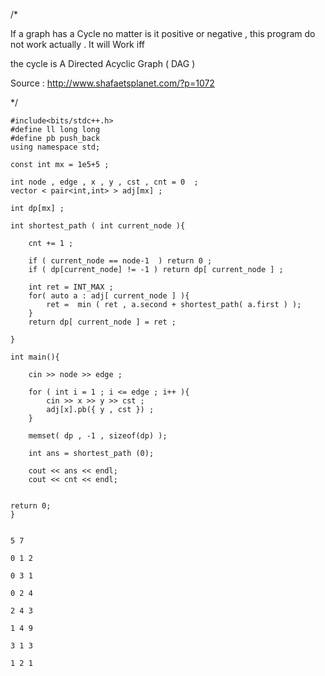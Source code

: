 /*

If a graph has a Cycle no matter is it positive or negative , this program do not work actually . It will Work iff 

the cycle is A Directed Acyclic Graph ( DAG ) 

Source : http://www.shafaetsplanet.com/?p=1072


*/

```
#include<bits/stdc++.h>
#define ll long long
#define pb push_back
using namespace std;

const int mx = 1e5+5 ;

int node , edge , x , y , cst , cnt = 0  ;
vector < pair<int,int> > adj[mx] ;

int dp[mx] ;

int shortest_path ( int current_node ){

    cnt += 1 ;

    if ( current_node == node-1  ) return 0 ;
    if ( dp[current_node] != -1 ) return dp[ current_node ] ;

    int ret = INT_MAX ;
    for( auto a : adj[ current_node ] ){
        ret =  min ( ret , a.second + shortest_path( a.first ) );
    }
    return dp[ current_node ] = ret ;

}

int main(){

    cin >> node >> edge ;

    for ( int i = 1 ; i <= edge ; i++ ){
        cin >> x >> y >> cst ;
        adj[x].pb({ y , cst }) ;
    }

    memset( dp , -1 , sizeof(dp) );

    int ans = shortest_path (0);

    cout << ans << endl;
    cout << cnt << endl;


return 0;
}
```
```

5 7

0 1 2

0 3 1

0 2 4

2 4 3

1 4 9

3 1 3

1 2 1

```

